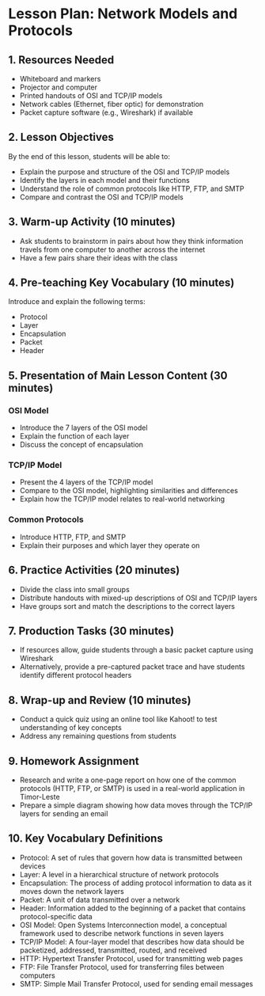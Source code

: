 # Lesson Plan: Network Models and Protocols

## 1. Resources Needed

- Whiteboard and markers
- Projector and computer
- Printed handouts of OSI and TCP/IP models
- Network cables (Ethernet, fiber optic) for demonstration
- Packet capture software (e.g., Wireshark) if available

## 2. Lesson Objectives

By the end of this lesson, students will be able to:
- Explain the purpose and structure of the OSI and TCP/IP models
- Identify the layers in each model and their functions
- Understand the role of common protocols like HTTP, FTP, and SMTP
- Compare and contrast the OSI and TCP/IP models

## 3. Warm-up Activity (10 minutes)

- Ask students to brainstorm in pairs about how they think information travels from one computer to another across the internet
- Have a few pairs share their ideas with the class

## 4. Pre-teaching Key Vocabulary (10 minutes)

Introduce and explain the following terms:
- Protocol
- Layer
- Encapsulation
- Packet
- Header

## 5. Presentation of Main Lesson Content (30 minutes)

### OSI Model
- Introduce the 7 layers of the OSI model
- Explain the function of each layer
- Discuss the concept of encapsulation

### TCP/IP Model
- Present the 4 layers of the TCP/IP model
- Compare to the OSI model, highlighting similarities and differences
- Explain how the TCP/IP model relates to real-world networking

### Common Protocols
- Introduce HTTP, FTP, and SMTP
- Explain their purposes and which layer they operate on

## 6. Practice Activities (20 minutes)

- Divide the class into small groups
- Distribute handouts with mixed-up descriptions of OSI and TCP/IP layers
- Have groups sort and match the descriptions to the correct layers

## 7. Production Tasks (30 minutes)

- If resources allow, guide students through a basic packet capture using Wireshark
- Alternatively, provide a pre-captured packet trace and have students identify different protocol headers

## 8. Wrap-up and Review (10 minutes)

- Conduct a quick quiz using an online tool like Kahoot! to test understanding of key concepts
- Address any remaining questions from students

## 9. Homework Assignment

- Research and write a one-page report on how one of the common protocols (HTTP, FTP, or SMTP) is used in a real-world application in Timor-Leste
- Prepare a simple diagram showing how data moves through the TCP/IP layers for sending an email

## 10. Key Vocabulary Definitions

- Protocol: A set of rules that govern how data is transmitted between devices
- Layer: A level in a hierarchical structure of network protocols
- Encapsulation: The process of adding protocol information to data as it moves down the network layers
- Packet: A unit of data transmitted over a network
- Header: Information added to the beginning of a packet that contains protocol-specific data
- OSI Model: Open Systems Interconnection model, a conceptual framework used to describe network functions in seven layers
- TCP/IP Model: A four-layer model that describes how data should be packetized, addressed, transmitted, routed, and received
- HTTP: Hypertext Transfer Protocol, used for transmitting web pages
- FTP: File Transfer Protocol, used for transferring files between computers
- SMTP: Simple Mail Transfer Protocol, used for sending email messages